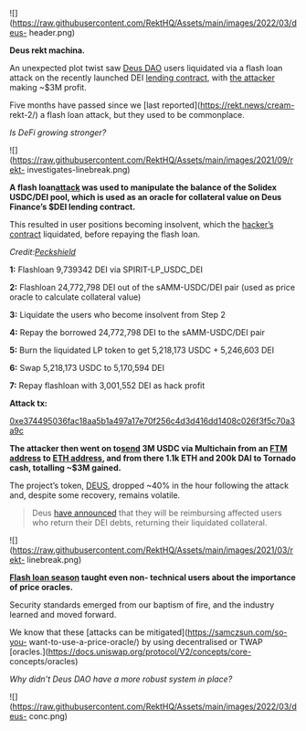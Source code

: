 ![](https://raw.githubusercontent.com/RektHQ/Assets/main/images/2022/03/deus-
header.png)

**Deus rekt machina.**

An unexpected plot twist saw [Deus
DAO](https://twitter.com/DeusDao/status/1503652836978143242?s=20&t=7KOBNi8X9vonyspyd2rC0A)
users liquidated via a flash loan attack on the recently launched DEI [lending
contract](https://ftmscan.com/address/0xec1fc57249cea005fc16b2980470504806fca20d#code),
with [the
attacker](https://ftmscan.com/address/0xb8f5c9e18abbb21dfa4329586ee74f1e2b685009)
making ~$3M profit.

Five months have passed since we [last reported](https://rekt.news/cream-
rekt-2/) a flash loan attack, but they used to be commonplace.

 _Is DeFi growing stronger?_

![](https://raw.githubusercontent.com/RektHQ/Assets/main/images/2021/09/rekt-
investigates-linebreak.png)

 **A flash
loan[attack](https://ftmscan.com/tx/0xe374495036fac18aa5b1a497a17e70f256c4d3d416dd1408c026f3f5c70a3a9c)
was used to manipulate the balance of the Solidex USDC/DEI pool, which is used
as an oracle for collateral value on Deus Finance’s $DEI lending contract.**

This resulted in user positions becoming insolvent, which the [hacker’s
contract](https://ftmscan.com/address/0xb8f5c9e18abbb21dfa4329586ee74f1e2b685009)
liquidated, before repaying the flash loan.

_Credit:[Peckshield](https://twitter.com/peckshield/status/1503632734299701250)_

 **1:** Flashloan 9,739342 DEI via SPIRIT-LP_USDC_DEI

 **2:** Flashloan 24,772,798 DEI out of the sAMM-USDC/DEI pair (used as price
oracle to calculate collateral value)

 **3:** Liquidate the users who become insolvent from Step 2

 **4:** Repay the borrowed 24,772,798 DEI to the sAMM-USDC/DEI pair

 **5:** Burn the liquidated LP token to get 5,218,173 USDC + 5,246,603 DEI

 **6:** Swap 5,218,173 USDC to 5,170,594 DEI

 **7:** Repay flashloan with 3,001,552 DEI as hack profit

 **Attack tx:**

[0xe374495036fac18aa5b1a497a17e70f256c4d3d416dd1408c026f3f5c70a3a9c](https://ftmscan.com/tx/0xe374495036fac18aa5b1a497a17e70f256c4d3d416dd1408c026f3f5c70a3a9c)

 **The attacker then went on
to[send](https://ftmscan.com/tx/0x09dc3a1afd1dae211c31d7ad4b5cd6f68c9350727fa5d4c7c63efb9d287e3210)
3M USDC via Multichain from an [FTM
address](https://ftmscan.com/address/0x1ed5112b32486840071b7cdd2584ded2c66198dd)
to [ETH
address](https://etherscan.io/address/0x1ed5112b32486840071b7cdd2584ded2c66198dd),
and from there 1.1k ETH and 200k DAI to Tornado cash, totalling ~$3M gained.**

The project’s token, [DEUS](https://www.coingecko.com/en/coins/deus-finance),
dropped ~40% in the hour following the attack and, despite some recovery,
remains volatile.

> Deus [have
> announced](https://twitter.com/lafachief/status/1503678891386359808) that
> they will be reimbursing affected users who return their DEI debts,
> returning their liquidated collateral.

![](https://raw.githubusercontent.com/RektHQ/Assets/main/images/2021/03/rekt-
linebreak.png)

 **[Flash loan season](https://rekt.news/on-flash-loans/) taught even non-
technical users about the importance of price oracles.**

Security standards emerged from our baptism of fire, and the industry learned
and moved forward.

We know that these [attacks can be mitigated](https://samczsun.com/so-you-
want-to-use-a-price-oracle/) by using decentralised or TWAP
[oracles.](https://docs.uniswap.org/protocol/V2/concepts/core-
concepts/oracles)

 _Why didn’t Deus DAO have a more robust system in place?_

![](https://raw.githubusercontent.com/RektHQ/Assets/main/images/2022/03/deus-
conc.png)


